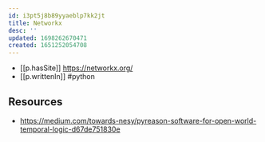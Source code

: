 ```yaml
---
id: i3pt5j8b89yyaeblp7kk2jt
title: Networkx
desc: ''
updated: 1698262670471
created: 1651252054708
---
```



- [[p.hasSite]] https://networkx.org/
- [[p.writtenIn]] #python

## Resources

- https://medium.com/towards-nesy/pyreason-software-for-open-world-temporal-logic-d67de751830e